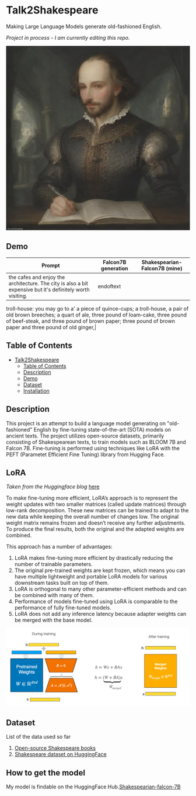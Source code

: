 # Talk2Shakespeare
Making Large Language Models generate old-fashioned English.


*Project in process - I am currently editing this repo.*

![alt-text-1](imgs/shakespeare.png "Image generated on the Real-Time Latent Consistency Model space.")

## Demo

| Prompt    | Falcon7B generation | Shakespearian-Falcon7B (mine) |
| -------- | ------- | --------|
|the cafes and enjoy the architecture. The city is also a bit expensive but it's definitely worth visiting.|endoftext| | the taverns at three-pence a mug. You may sleep with a wife seven nights in a
troll-house: you may go to a' a piece of quince-cups; a
troll-house, a pair of old brown breeches; a quart of
ale, three pound of loam-cake, three pound of beef-steak,
and three pound of brown paper; three pound of
brown paper and three pound of old ginger,|

## Table of Contents

- [Talk2Shakespeare](#project-name)
  - [Table of Contents](#table-of-contents)
  - [Description](#description)
  - [Demo](#demo)
  - [Dataset](#features)
  - [Installation](#installation)


## Description

This project is an attempt to build a language model generating on "old-fashioned" English by fine-tuning state-of-the-art (SOTA) models on ancient texts. The project utilizes open-source datasets, primarily consisting of Shakespearean texts, to train models such as BLOOM 7B and Falcon 7B. Fine-tuning is performed using techniques like LoRA with the PEFT (Parametet Efficient Fine Tuning) library from Hugging Face.

## LoRA
_Taken from the Huggingface blog_ [here](https://huggingface.co/docs/peft/conceptual_guides/lora)

To make fine-tuning more efficient, LoRA’s approach is to represent the weight updates with two smaller matrices (called update matrices) through low-rank decomposition. These new matrices can be trained to adapt to the new data while keeping the overall number of changes low. The original weight matrix remains frozen and doesn’t receive any further adjustments. To produce the final results, both the original and the adapted weights are combined.

This approach has a number of advantages:

1. LoRA makes fine-tuning more efficient by drastically reducing the number of trainable parameters.
2. The original pre-trained weights are kept frozen, which means you can have multiple lightweight and portable LoRA models for various downstream tasks built on top of them.
3. LoRA is orthogonal to many other parameter-efficient methods and can be combined with many of them.
4. Performance of models fine-tuned using LoRA is comparable to the performance of fully fine-tuned models.
5. LoRA does not add any inference latency because adapter weights can be merged with the base model.

![alt-text-1](imgs/LoRA_diagram.png "Image generated on the Real-Time Latent Consistency Model space.")

## Dataset

List of the data used so far

1. [Open-source Shakespeare books](https://ocw.mit.edu/ans7870/6/6.006/s08/lecturenotes/files/t8.shakespeare.txt)
2. [Shakespeare dataset on HuggingFace](https://huggingface.co/datasets/tiny_shakespeare)

## How to get the model

My model is findable on the HuggingFace Hub.[Shakespearian-falcon-7B](https://huggingface.co/AymenKallala/Shakespearian-falcon-7b)

